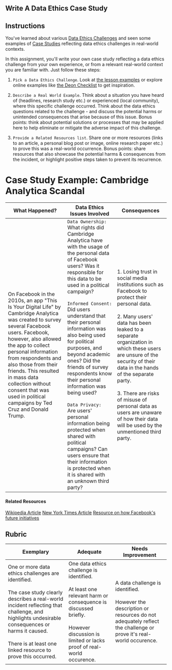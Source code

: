 ## Write A Data Ethics Case Study

## Instructions

You've learned about various [Data Ethics Challenges](README.md#2-ethics-challenges) and seen some examples of [Case Studies](README.md#3-case-studies) reflecting data ethics challenges in real-world contexts.

In this assignment, you'll write your own case study reflecting a data ethics challenge from your own experience, or from a relevant real-world context you are familiar with. Just follow these steps:

1. `Pick a Data Ethics Challenge`. Look at [the lesson examples](README.md#2-ethics-challenges) or explore online examples like [the Deon Checklist](https://deon.drivendata.org/examples/) to get inspiration.

2. `Describe a Real World Example`. Think about a situation you have heard of (headlines, research study etc.) or experienced (local community), where this specific challenge occurred. Think about the data ethics questions related to the challenge - and discuss the potential harms or unintended consequences that arise because of this issue. Bonus points: think about potential solutions or processes that may be applied here to help eliminate or mitigate the adverse impact of this challenge.

3. `Provide a Related Resources list`. Share one or more resources (links to an article, a personal blog post or image, online research paper etc.) to prove this was a real-world occurrence. Bonus points: share resources that also showcase the potential harms & consequences from the incident, or highlight positive steps taken to prevent its recurrence.

# Case Study Example: Cambridge Analytica Scandal
What Happened? | Data Ethics Issues Involved | Consequences |
--- | --- | -- | 
On Facebook in the 2010s, an app "This Is Your Digital Life" by Cambridge Analytica was created to survey several Facebook users. Facebook, however, also allowed the app to collect personal information from respondents and also those from their friends. This resulted in mass data collection without consent that was used in political campaigns by Ted Cruz and Donald Trump. | `Data Ownership: ` What rights did Cambridge Analytica have with the usage of the personal data of Facebook users? Was it responsible for this data to be used in a political campaign? <br/><br/>`Informed Consent: ` Did users understand that their personal information was also being used for political purposes, and beyond academic ones? Did the friends of survey respondents know their personal information was being used? <br/><br/> `Data Privacy: ` Are users' personal information being protected when shared with political campaigns? Can users ensure that their information is protected when it is shared with an unknown third party? | 1. Losing trust in social media institutions such as Facebook to protect their personal data. <br/><br/>2. Many users' data has been leaked to a separate organization in which these users are unsure of the security of their data in the hands of the separate party.<br/><br/>3. There are risks of misuse of personal data as users are unaware of how their data will be used by the unmentioned third party.|
#### Related Resources
[Wikipedia Article](https://en.wikipedia.org/wiki/Facebook%E2%80%93Cambridge_Analytica_data_scandal)
[New York Times Article](https://www.nytimes.com/2018/04/04/us/politics/cambridge-analytica-scandal-fallout.html)
[Resource on how Facebook's future initiatives](https://www.cnbc.com/2018/03/21/the-six-ways-facebook-plans-to-prevent-another-cambridge-analytica-incident.html)

## Rubric

Exemplary | Adequate | Needs Improvement
--- | --- | -- |
One or more data ethics challenges are identified. <br/> <br/> The case study clearly describes a real-world incident reflecting that challenge, and highlights undesirable consequences or harms it caused. <br/><br/> There is at least one linked resource to prove this occurred. | One data ethics challenge is identified. <br/><br/> At least one relevant harm or consequence is discussed briefly. <br/><br/> However discussion is limited or lacks proof of real-world occurence. | A data challenge is identified. <br/><br/> However the description or resources do not adequately reflect the challenge or prove it's real-world occurence. |
